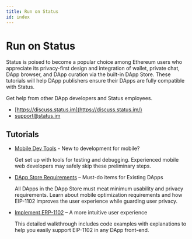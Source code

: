 ```yaml
---
title: Run on Status
id: index
---
```


# Run on Status 

Status is poised to become a popular choice among Ethereum users who appreciate its privacy-first design and integration of wallet, private chat, DApp browser, and DApp curation via the built-in DApp Store. These tutorials will help DApp publishers ensure their DApps are fully compatible with Status. 

Get help from other DApp developers and Status employees.

- [https://discuss.status.im](https://discuss.status.im/)
- [support@status.im](mailto:support@status.im)


## Tutorials 

- [Mobile Dev Tools](../run_on_status/mobile_dev_tools.html) - New to development for mobile?

    Get set up with tools for testing and debugging. Experienced mobile web developers may safely skip these preliminary steps. 

- [DApp Store Requirements](dapp_store_requirements.html) – Must-do items for Existing DApps 

    All DApps in the DApp Store must meat minimum usability and privacy requirements. Learn about mobile optimization requirements and how EIP-1102 improves the user experience while guarding user privacy. 

- [Implement ERP-1102](../run_on_status/eip-1102.html) – A more intuitive user experience

    This detailed walkthrough includes code examples with explanations to help you easily support EIP-1102 in any DApp front-end.